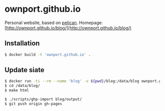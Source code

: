# ownport.github.io

Personal website, based on [pelican](http://blog.getpelican.com/). Homepage: [http://ownport.github.io/blog/](http://ownport.github.io/blog/)


## Installation

```sh
$ docker build -t 'ownport.github.io' .
```

## Update siate

```sh
$ docker run -ti --rm --name 'blog' -v ${pwd}/blog:/data/blog ownport.github.io
$ cd /data/blog/
$ make html
```

```sh
$ ./scripts/ghp-import blog/output/
$ git push origin gh-pages 
```


